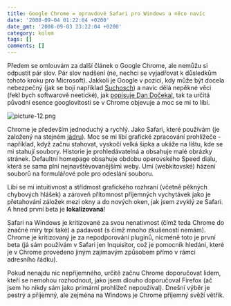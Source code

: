 ```yaml
---
title: Google Chrome = opravdové Safari pro Windows a něco navíc
date: '2008-09-04 01:22:04 +0200'
date_gmt: '2008-09-03 23:22:04 +0200'
category: kolem
tags: []
comments: []
---
```

<p>Předem se omlouvám za další článek o Google Chrome, ale nemůžu si odpustit pár slov. Pár slov nadšení (ne, nechci se vyjadřovat k důsledkům tohoto kroku pro Microsoft). Jakkoli je Google v pozici, kdy může být docela nebezpečný (jak se bojí například <a href="http://www.respekt.cz/clanek.php?fIDCLANKU=1964&fIDROCNIKU=2008">Suchosch</a>) a navíc dělá nepěkné věci (řekl bych softwarově neetické), jak <a href="http://www.pooh.cz/pooh/a.asp?a=2015155">popisuje Dan Dočekal</a>, tak ta určitá původní esence googlovitosti se v Chrome objevuje a moc se mi to líbí.</p>
<p><img src='/assets/migrated/wp-uploads/2008/09/picture-12.png' alt='picture-12.png' /></p>
<p>Chrome je především jednoduchý a rychlý. Jako Safari, které používám (je založený na stejném <a href="http://webkit.org/">jádru</a>). Moc se mi líbí grafické zpracování prohlížeče - například, když začnu stahovat, vyskočí velká šipka a ukáže na lištu, kde se mi stahují soubory. Historie je prohledávatelná a obsahuje malé obrázky stránek. Defaultní homepage obsahuje obdobu operovského Speed dialu, která se sama plní nejnavštěvovanějšími weby. Umí (webkitovské) házení souborů na formulářové pole pro odeslání souboru.</p>
<p>Líbí se mi intuitivnost a střídmost grafického rozhraní (včetně pěkných chybových hlášek) a zároveň přítomnost příjemných vychytávek jako je přetahování záložek mezi okny a do nových oken, jak jsem zvyklý ze Safari. A hned první beta je <strong>lokalizovaná</strong>!</p>
<p>Safari na Windows je kritizované za svou nenativnost (čímž teda Chrome do značné míry trpí také) a padavost (s čímž mnoho zkušeností nemám). Chrome je kritizovaný je za nepodporování pluginů, nicméně toto je první beta (já sám používám v Safari jen Inquisitor, což je pomocník hledání, které je v Chrome provedeno jiným zajímavým způsobem přímo v rámci adresního řádku). </p>
<p>Pokud nenajdu nic nepříjemného, určitě začnu Chrome doporučovat lidem, kteří se nemohou rozhodnout, jako jsem dlouho doporučoval Firefox (ač jsem ho nikdy sám jako primární prohlížeč nepoužíval). Dnešní výběr je pestrý a příjemný, ale zejména na Windows je Chrome příjemný svěží větřík.</p>
